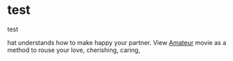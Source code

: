 # test
test

hat understands how to make happy your partner. View <a href="https://xxxhdtube8.com/category/Amateur">Amateur</a> movie as a method to rouse your love, cherishing, caring,

